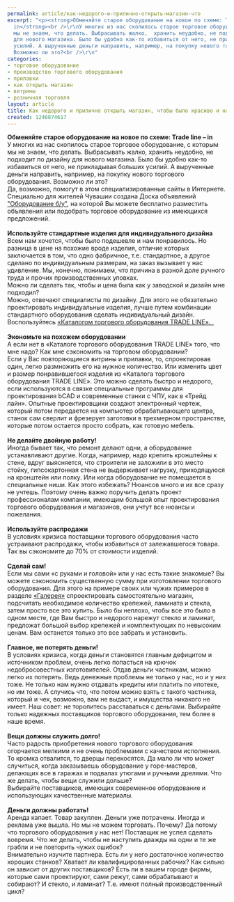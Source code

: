 ```yaml
---
permalink: article/как-недорого-и-прилично-открыть-магазин-что
excerpt: "<p><strong>Обменяйте старое оборудование на новое по схеме: Trade line &ndash;
  in</strong><br />\r\nУ многих из нас скопилось старое торговое оборудование, с которым
  мы не знаем, что делать. Выбрасывать жалко,  хранить неудобно, не подходит по дизайну
  для нового магазина. Было бы удобно как-то избавиться от него, не прикладывая больших
  усилий. А вырученные деньги направить, например, на покупку нового торгового оборудования.
  Возможно ли это?<br />\r\n"
categories:
- торговое оборудование
- производство торгового оборудования
- прилавки
- как открыть магазин
- витрины
- розничная торговля
layout: article
title: Как недорого и прилично открыть магазин, чтобы было красиво и надежно?
created: 1246874617
---
```

<p><strong>Обменяйте старое оборудование на новое по схеме: Trade line &ndash; in</strong><br />
У многих из нас скопилось старое торговое оборудование, с которым мы не знаем, что делать. Выбрасывать жалко,  хранить неудобно, не подходит по дизайну для нового магазина. Было бы удобно как-то избавиться от него, не прикладывая больших усилий. А вырученные деньги направить, например, на покупку нового торгового оборудования. Возможно ли это?<br />
Да, возможно, помогут в этом специализированные сайты в Интернете. Специально для жителей Чувашии создана Доска объявлений <a href="http://td-line.ru/index.php?option=com_adsmanager&amp;Itemid=69">&quot;Оборудование б/у&quot;</a>, на которой Вы можете бесплатно разместить объявления или подобрать торговое оборудование из имеющихся предложений. <br />
<br />
<strong>Используйте стандартные изделия для индивидуального дизайна</strong><br />
Всем нам хочется, чтобы было подешевле и нам понравилось. Но разница в цене на похожие вроде изделия, отличие которых заключается в том, что одно фабричное, т.е. стандартное, а другое сделано по индивидуальным размерам, на заказ вызывает у нас удивление. Мы, конечно, понимаем, что причина в разной доле ручного труда и прочих производственных уловках. &nbsp;<br />
Можно ли сделать так, чтобы и цена была как у заводской и дизайн мне подходил?<br />
Можно, отвечают специалисты по дизайну. Для этого не обязательно проектировать индивидуальные изделия, лучше путем комбинации стандартного оборудования сделать индивидуальный дизайн. Воспользуйтесь <a href="http://td-line.ru/index.php?option=com_content&amp;task=view&amp;id=77&amp;Itemid=55">&laquo;Каталогом торгового оборудования TRADE LINE&raquo;. &nbsp;</a><br />
<br />
<strong>Экономьте на похожем оборудовании</strong><br />
А если нет в &laquo;Каталоге торгового оборудования TRADE LINE&raquo; того, что мне надо? Как мне сэкономить на торговом оборудовании?<br />
Если у Вас повторяющиеся витрины и прилавки, то, спроектировав один, легко размножить его на нужное количество. Или изменить цвет и размер понравившегося изделия из &laquo;Каталога торгового оборудования TRADE LINE&raquo;. Это можно сделать быстро и недорого, если используются в связке специальные программы для проектирования bCAD и современные станки с ЧПУ, как в &laquo;Трейд лайн&raquo;. Опытные проектировщики создают электронный чертеж, который потом передается на компьютер обрабатывающего центра, станок сам сверлит и фрезерует заготовки в трехмерном пространстве, которые потом остается просто собрать, как готовую мебель.<br />
<br />
<strong>Не делайте двойную работу!</strong><br />
Иногда бывает так, что ремонт делают одни, а оборудование устанавливают другие. Когда, например, надо крепить кронштейны к стене, вдруг выясняется, что строители не заложили в это место стойку, гипсокартонная стена не выдерживает нагрузку, приходящуюся на кронштейн или полку. Или когда оборудование не помещается в специальные ниши.  Как этого избежать? Нюансов много и их все сразу не учтешь. Поэтому очень важно поручить делать проект профессионалам компании,  имеющим большой опыт проектирования торгового оборудования и магазинов, они  учтут все нюансы и пожелания.<br />
<br />
<strong>Используйте распродажи</strong><br />
В условиях кризиса поставщики торгового оборудования часто устраивают распродажи, чтобы избавиться от залежавшегося товара. Так вы сэкономите до 70% от стоимости изделий. <br />
<br />
<strong>Сделай сам!</strong><br />
Если мы сами &laquo;с руками и головой&raquo; или у нас есть такие знакомые? Вы можете сэкономить существенную сумму при изготовлении торгового оборудования. Для этого на примере своих или чужих примеров в разделе <a href="http://td-line.ru/index.php?option=com_content&amp;task=view&amp;id=59&amp;Itemid=39">&laquo;Галерея&raquo;</a> спроектировать самостоятельно магазин, подсчитать необходимое количество крепежей, ламината и стекла, затем просто все это купить. Было бы неплохо, чтобы все это было в одном месте,  где Вам быстро и недорого нарежут стекло и ламинат, предложат большой выбор крепежей и комплектующих по невысоким ценам. Вам останется только это все забрать и установить.<br />
<br />
<strong>Главное, не потерять деньги!</strong><br />
В условиях кризиса, когда деньги становятся главным дефицитом и источником проблем, очень легко попасться на крючок недобросовестных изготовителей. Отдав деньги частникам, можно легко их потерять. Ведь денежные проблемы не только у нас, но и у них тоже. Не только нам нужно отдавать кредиты или платить по ипотеке, но им тоже. А случись что, что потом можно взять с такого частника, который и чек, возможно, вам не выдаст, и имущества никакого не имеет. Наш совет: не торопитесь расставаться с деньгами. Выбирайте только надежных поставщиков торгового оборудования, тем более в наше время.<br />
<br />
<strong>Вещи должны служить долго!</strong><br />
Часто радость приобретения нового торгового оборудования огорчается мелкими и не очень проблемами с качеством исполнения. То кромка отвалится, то дверцы перекосятся. Да мало ли что может случиться, когда заказываешь оборудование у горе-мастеров, делающих все в гаражах и подвалах  утюгами и ручными дрелями.  Что же делать, чтобы вещи служили дольше? <br />
Выбирайте поставщиков, имеющих современное оборудование и использующих качественные материалы. <br />
<br />
<strong>Деньги должны работать!</strong><br />
Аренда капает. Товар закуплен. Деньги уже потрачены. Иногда и реклама уже вышла. Но мы не можем торговать. Почему? Да потому что торгового оборудования у нас нет! Поставщик не успел сделать вовремя. Что же делать, чтобы не наступить дважды на одни и те же грабли и не повторить чужих ошибок?<br />
Внимательно изучите партнера. Есть ли у него достаточное количество хороших станков? Хватает ли квалифицированных рабочих? Как сильно он зависит от других поставщиков? Есть ли в вашем городе фирмы, которые сами проектируют, сами режут, сами обрабатывают и собирают? И стекло, и ламинат? Т.е. имеют полный производственный цикл?<br />
<br />
<br />
&nbsp;</p>
